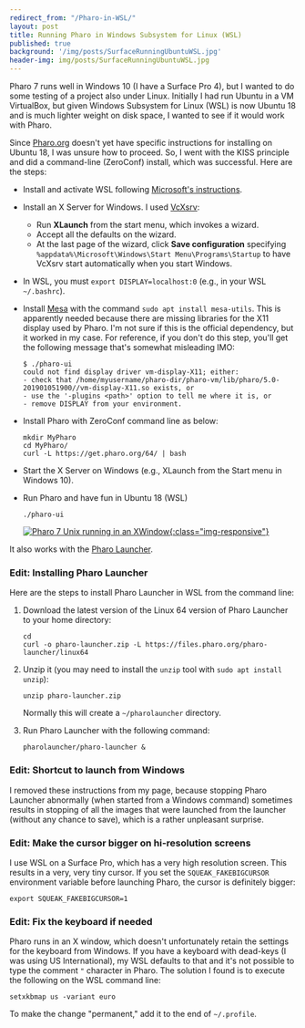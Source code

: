 ```yaml
---
redirect_from: "/Pharo-in-WSL/"
layout: post
title: Running Pharo in Windows Subsystem for Linux (WSL)
published: true
background: '/img/posts/SurfaceRunningUbuntuWSL.jpg'
header-img: img/posts/SurfaceRunningUbuntuWSL.jpg
---
```

Pharo 7 runs well in Windows 10 (I have a Surface Pro 4), but I wanted to do some testing of a project also under Linux. Initially I had run Ubuntu in a VM VirtualBox, but given Windows Subsystem for Linux (WSL) is now Ubuntu 18 and is much lighter weight on disk space, I wanted to see if it would work with Pharo.

Since [Pharo.org](http://Pharo.org) doesn't yet have specific instructions for installing on Ubuntu 18, I was unsure how to proceed. So, I went with the KISS principle and did a command-line (ZeroConf) install, which was successful. Here are the steps:

- Install and activate WSL following [Microsoft's instructions](https://docs.microsoft.com/en-us/windows/wsl/install-win10).
- Install an X Server for Windows. I used [VcXsrv](https://sourceforge.net/projects/vcxsrv/): 
  - Run **XLaunch** from the start menu, which invokes a wizard. 
  - Accept all the defaults on the wizard.
  - At the last page of the wizard, click **Save configuration** specifying `%appdata%\Microsoft\Windows\Start Menu\Programs\Startup` to have VcXsrv start automatically when you start Windows.
- In WSL, you must `export DISPLAY=localhost:0` (e.g., in your WSL `~/.bashrc`).
- Install [Mesa](https://wiki.debian.org/Mesa) with the command `sudo apt install mesa-utils`. This is apparently needed because there are missing libraries for the X11 display used by Pharo. I'm not sure if this is the official dependency, but it worked in my case. For reference, if you don't do this step, you'll get the following message that's somewhat misleading IMO:

  ```
  $ ./pharo-ui
  could not find display driver vm-display-X11; either:
  - check that /home/myusername/pharo-dir/pharo-vm/lib/pharo/5.0-201901051900//vm-display-X11.so exists, or
  - use the '-plugins <path>' option to tell me where it is, or
  - remove DISPLAY from your environment.
  ```

- Install Pharo with ZeroConf command line as below:

  ```
  mkdir MyPharo
  cd MyPharo/
  curl -L https://get.pharo.org/64/ | bash
  ```

- Start the X Server on Windows (e.g., XLaunch from the Start menu in Windows 10).
- Run Pharo and have fun in Ubuntu 18 (WSL)

  ```
  ./pharo-ui
  ```
  
  [![Pharo 7 Unix running in an XWindow]({{site.baseurl}}/img/posts/Pharo7WSL.png){:class="img-responsive"}]({{site.baseurl}}/img/posts/Pharo7WSL.png)

It also works with the [Pharo Launcher](http://pharo.org/download).

### Edit: Installing Pharo Launcher

Here are the steps to install Pharo Launcher in WSL from the command line:

1. Download the latest version of the Linux 64 version of Pharo Launcher to your home directory:

    ```
    cd
    curl -o pharo-launcher.zip -L https://files.pharo.org/pharo-launcher/linux64
    ```

2. Unzip it (you may need to install the `unzip` tool with `sudo apt install unzip`):

    ```
    unzip pharo-launcher.zip
    ```

    Normally this will create a `~/pharolauncher` directory.

3. Run Pharo Launcher with the following command:

    ```
    pharolauncher/pharo-launcher &
    ```

### Edit: Shortcut to launch from Windows

I removed these instructions from my page, because stopping Pharo Launcher abnormally (when started from a Windows command) sometimes results in stopping of all the images that were launched from the launcher (without any chance to save), which is a rather unpleasant surprise.

### Edit: Make the cursor bigger on hi-resolution screens

I use WSL on a Surface Pro, which has a very high resolution screen.
This results in a very, very tiny cursor.
If you set the `SQUEAK_FAKEBIGCURSOR` environment variable before launching Pharo, the cursor is definitely bigger:

```
export SQUEAK_FAKEBIGCURSOR=1
```

### Edit: Fix the keyboard if needed

Pharo runs in an X window, which doesn't unfortunately retain the settings for the keyboard from Windows. If you have a keyboard with dead-keys (I was using US International), my WSL defaults to that and it's not possible to type the comment `"` character in Pharo. The solution I found is to execute the following on the WSL command line:

```
setxkbmap us -variant euro
```

To make the change "permanent," add it to the end of `~/.profile`.